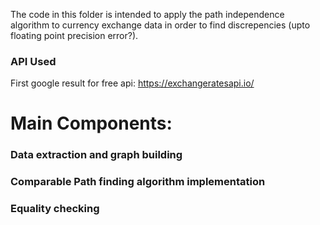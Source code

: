 The code in this folder is intended to apply the path independence algorithm to currency exchange data in order to find discrepencies (upto floating point precision error?).

### API Used
First google result for free api:
https://exchangeratesapi.io/

# Main Components:

### Data extraction and graph building

### Comparable Path finding algorithm implementation

### Equality checking